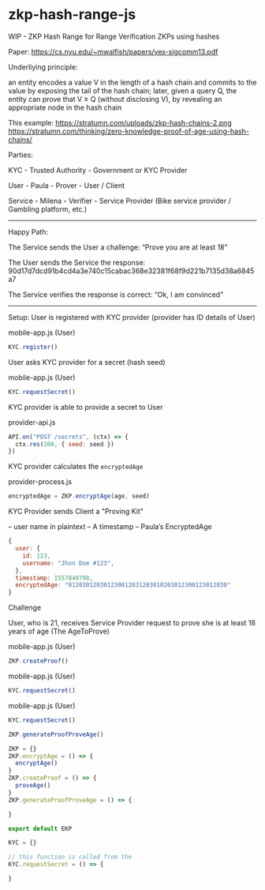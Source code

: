 # zkp-hash-range-js
WIP - ZKP Hash Range for Range Verification ZKPs using hashes


Paper: https://cs.nyu.edu/~mwalfish/papers/vex-sigcomm13.pdf

Underliying principle:

an entity encodes a value V in the length of a hash chain and commits to the
value by exposing the tail of the hash chain; later, given a query Q,
the entity can prove that V ≥ Q (without disclosing V), by revealing
an appropriate node in the hash chain

This example: https://stratumn.com/uploads/zkp-hash-chains-2.png
https://stratumn.com/thinking/zero-knowledge-proof-of-age-using-hash-chains/

Parties:

KYC - Trusted Authority - Government or KYC Provider

User - Paula - Prover - User / Client

Service - Milena - Verifier - Service Provider (Bike service provider / Gambling platform, etc.)

---

Happy Path:

The Service sends the User a challenge: “Prove you are at least 18”

The User sends the Service the response: 90d17d7dcd91b4cd4a3e740c15cabac368e32381f68f9d221b7135d38a6845a7

The Service verifies the response is correct: “Ok, I am convinced”

----

Setup:
User is registered with KYC provider (provider has ID details of User)

mobile-app.js (User)
```js
KYC.register()
```

User asks KYC provider for a secret (hash seed)

mobile-app.js (User)
```js
KYC.requestSecret()
```

KYC provider is able to provide a secret to User

provider-api.js
```js
API.on("POST /secrets", (ctx) => {
  ctx.res(200, { seed: seed })
})
```

KYC provider calculates the `encryptedAge`

provider-process.js
```js
encryptedAge = ZKP.encryptAge(age, seed)
```

KYC Provider sends Client a "Proving Kit"

– user name in plaintext
– A timestamp
– Paula’s EncryptedAge

```js
{
  user: {
    id: 123,
    username: "Jhon Doe #123",
  },
  timestamp: 1557849798,
  encryptedAge: "012030120301230012031203010203012300123012030"
}
```

Challenge

User, who is 21, receives Service Provider request to prove she is at least 18 years of age (The AgeToProve)

mobile-app.js (User)
```js
ZKP.createProof()
```

mobile-app.js (User)
```js
KYC.requestSecret()
```

mobile-app.js (User)
```js
KYC.requestSecret()

ZKP.generateProofProveAge()
```


```js
ZKP = {}
ZKP.encryptAge = () => {
  encryptAge()
}
ZKP.createProof = () => {
  proveAge()
}
ZKP.generateProofProveAge = () => {

}

export default EKP
```

```js
KYC = {}

// this function is called from the
KYC.requestSecret = () => {

}
```
